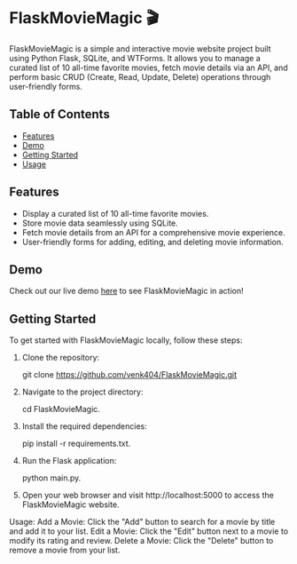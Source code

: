 # FlaskMovieMagic 🎬

FlaskMovieMagic is a simple and interactive movie website project built using Python Flask, SQLite, and WTForms. It allows you to manage a curated list of 10 all-time favorite movies, fetch movie details via an API, and perform basic CRUD (Create, Read, Update, Delete) operations through user-friendly forms.

## Table of Contents

- [Features](#features)
- [Demo](#demo)
- [Getting Started](#getting-started)
- [Usage](#usage)


## Features

- Display a curated list of 10 all-time favorite movies.
- Store movie data seamlessly using SQLite.
- Fetch movie details from an API for a comprehensive movie experience.
- User-friendly forms for adding, editing, and deleting movie information.

## Demo



Check out our live demo [here](https://twitter.com/i/status/1702353519565512915) to see FlaskMovieMagic in action!

## Getting Started

To get started with FlaskMovieMagic locally, follow these steps:

1. Clone the repository:

   git clone https://github.com/venk404/FlaskMovieMagic.git

2. Navigate to the project directory:
   
   cd FlaskMovieMagic.

3. Install the required dependencies:

   pip install -r requirements.txt.

4. Run the Flask application:
   
   python main.py.

5. Open your web browser and visit http://localhost:5000 to access the FlaskMovieMagic website.

Usage:
Add a Movie: Click the "Add" button to search for a movie by title and add it to your list.
Edit a Movie: Click the "Edit" button next to a movie to modify its rating and review.
Delete a Movie: Click the "Delete" button to remove a movie from your list.


